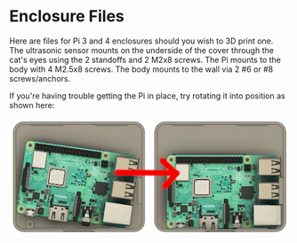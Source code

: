 # Enclosure Files

Here are files for Pi 3 and 4 enclosures should you wish to 3D print
one. The ultrasonic sensor mounts on the underside of the cover through
the cat's eyes using the 2 standoffs and 2 M2x8 screws. The Pi mounts
to the body with 4 M2.5x8 screws. The body mounts to the wall via 2 #6
or #8 screws/anchors.

If you're having trouble getting the Pi in place, try rotating it into
position as shown here:

![installing Pi 3 in enclosure](pi-install.png)
